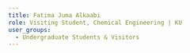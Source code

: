 ```yaml
---
title: Fatima Juma Alkaabi
role: Visiting Student, Chemical Engineering | KU
user_groups:
  - Undergraduate Students & Visitors
---
```

